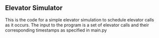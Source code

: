 ## Elevator Simulator

This is the code for a simple elevator simulation to schedule elevator calls as it occurs.
The input to the program is a set of elevator calls and their corresponding timestamps as specified in main.py

